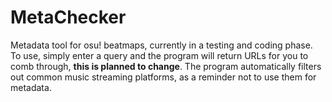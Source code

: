 # MetaChecker
Metadata tool for osu! beatmaps, currently in a testing and coding phase.
To use, simply enter a query and the program will return URLs for you to comb through, **this is planned to change**.
The program automatically filters out common music streaming platforms, as a reminder not to use them for metadata.
